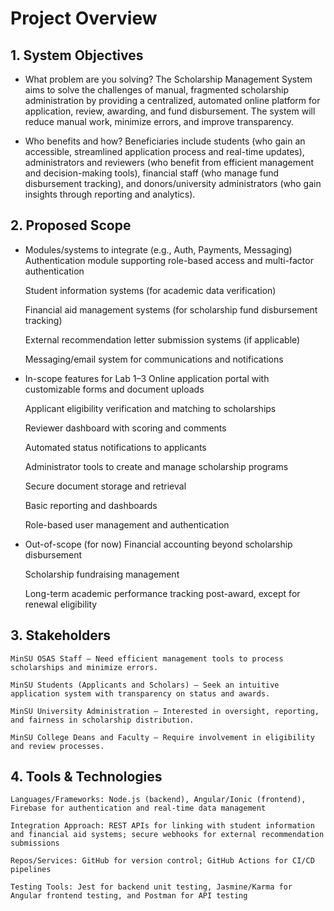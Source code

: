 # Project Overview
## 1. System Objectives
- What problem are you solving?
  The Scholarship Management System aims to solve the challenges of manual, fragmented scholarship administration by providing a centralized, automated online platform for application, review, awarding, and fund disbursement. The system will reduce manual work, minimize errors, and improve transparency.

- Who benefits and how?
  Beneficiaries include students (who gain an accessible, streamlined application process and real-time updates), administrators and reviewers (who benefit from efficient management and decision-making tools), financial staff (who manage fund disbursement tracking), and donors/university administrators (who gain insights through reporting and analytics).

## 2. Proposed Scope
- Modules/systems to integrate (e.g., Auth, Payments, Messaging)
    Authentication module supporting role-based access and multi-factor authentication

    Student information systems (for academic data verification)

    Financial aid management systems (for scholarship fund disbursement tracking)

    External recommendation letter submission systems (if applicable)

    Messaging/email system for communications and notifications

- In-scope features for Lab 1–3
    Online application portal with customizable forms and document uploads

    Applicant eligibility verification and matching to scholarships

    Reviewer dashboard with scoring and comments

    Automated status notifications to applicants

    Administrator tools to create and manage scholarship programs

    Secure document storage and retrieval

    Basic reporting and dashboards

    Role-based user management and authentication

- Out-of-scope (for now)
    Financial accounting beyond scholarship disbursement

    Scholarship fundraising management

    Long-term academic performance tracking post-award, except for renewal eligibility

## 3. Stakeholders
    MinSU OSAS Staff — Need efficient management tools to process scholarships and minimize errors.

    MinSU Students (Applicants and Scholars) — Seek an intuitive application system with transparency on status and awards.

    MinSU University Administration — Interested in oversight, reporting, and fairness in scholarship distribution.

    MinSU College Deans and Faculty — Require involvement in eligibility and review processes.


## 4. Tools & Technologies
    Languages/Frameworks: Node.js (backend), Angular/Ionic (frontend), Firebase for authentication and real-time data management

    Integration Approach: REST APIs for linking with student information and financial aid systems; secure webhooks for external recommendation submissions

    Repos/Services: GitHub for version control; GitHub Actions for CI/CD pipelines

    Testing Tools: Jest for backend unit testing, Jasmine/Karma for Angular frontend testing, and Postman for API testing

    